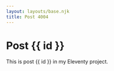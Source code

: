 ```yaml
---
layout: layouts/base.njk
title: Post 4004
---
```


# Post {{ id }}

This is post {{ id }} in my Eleventy project.
